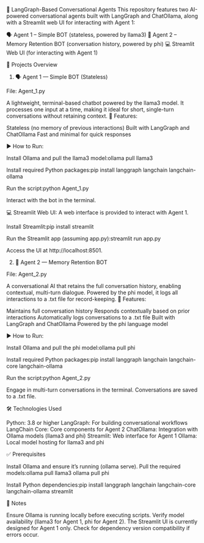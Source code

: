🤖 LangGraph-Based Conversational Agents
This repository features two AI-powered conversational agents built with LangGraph and ChatOllama, along with a Streamlit web UI for interacting with Agent 1:

🗣️ Agent 1 – Simple BOT (stateless, powered by llama3)
🧠 Agent 2 – Memory Retention BOT (conversation history, powered by phi)
💻 Streamlit Web UI (for interacting with Agent 1)


🧠 Projects Overview
1. 🗣️ Agent 1 — Simple BOT (Stateless)

File: Agent_1.py

A lightweight, terminal-based chatbot powered by the llama3 model. It processes one input at a time, making it ideal for short, single-turn conversations without retaining context.
🔹 Features:

Stateless (no memory of previous interactions)
Built with LangGraph and ChatOllama
Fast and minimal for quick responses

▶️ How to Run:

Install Ollama and pull the llama3 model:ollama pull llama3


Install required Python packages:pip install langgraph langchain langchain-ollama


Run the script:python Agent_1.py


Interact with the bot in the terminal.

💻 Streamlit Web UI:
A web interface is provided to interact with Agent 1.

Install Streamlit:pip install streamlit


Run the Streamlit app (assuming app.py):streamlit run app.py


Access the UI at http://localhost:8501.


2. 🧠 Agent 2 — Memory Retention BOT

File: Agent_2.py

A conversational AI that retains the full conversation history, enabling contextual, multi-turn dialogue. Powered by the phi model, it logs all interactions to a .txt file for record-keeping.
🔹 Features:

Maintains full conversation history
Responds contextually based on prior interactions
Automatically logs conversations to a .txt file
Built with LangGraph and ChatOllama
Powered by the phi language model

▶️ How to Run:

Install Ollama and pull the phi model:ollama pull phi


Install required Python packages:pip install langgraph langchain langchain-core langchain-ollama


Run the script:python Agent_2.py


Engage in multi-turn conversations in the terminal. Conversations are saved to a .txt file.


🛠️ Technologies Used

Python: 3.8 or higher
LangGraph: For building conversational workflows
LangChain Core: Core components for Agent 2
ChatOllama: Integration with Ollama models (llama3 and phi)
Streamlit: Web interface for Agent 1
Ollama: Local model hosting for llama3 and phi


✅ Prerequisites

Install Ollama and ensure it’s running (ollama serve).
Pull the required models:ollama pull llama3
ollama pull phi


Install Python dependencies:pip install langgraph langchain langchain-core langchain-ollama streamlit




📝 Notes

Ensure Ollama is running locally before executing scripts.
Verify model availability (llama3 for Agent 1, phi for Agent 2).
The Streamlit UI is currently designed for Agent 1 only.
Check for dependency version compatibility if errors occur.
